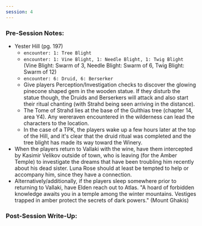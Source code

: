 ```yaml
---
session: 4
---
```


### Pre-Session Notes:

* Yester Hill (pg. 197)
	* `encounter: 1: Tree Blight`
	* `encounter: 1: Vine Blight, 1: Needle Blight, 1: Twig Blight` (Vine Blight: Swarm of 3, Needle Blight: Swarm of 6, Twig Blight: Swarm of 12)
	* `encounter: 6: Druid, 6: Berserker`
	* Give players Perception/Investigation checks to discover the glowing pinecone shaped gem in the wooden statue. If they disturb the statue though, the Druids and Berserkers will attack and also start their ritual chanting (with Strahd being seen arriving in the distance).
	* The Tome of Strahd lies at the base of the Gulthias tree (chapter 14, area Y4). Any wereraven encountered in the wilderness can lead the characters to the location.
	* In the case of a TPK, the players wake up a few hours later at the top of the Hill, and it's clear that the druid ritual was completed and the tree blight has made its way toward the Winery.
* When the players return to Vallaki with the wine, have them intercepted by Kasimir Velikov outside of town, who is leaving (for the Amber Temple) to investigate the dreams that have been troubling him recently about his dead sister. Luna Rose should at least be tempted to help or accompany him, since they have a connection.
* Alternatively/additionally, if the players sleep somewhere prior to returning to Vallaki, have Elden reach out to Atlas. "A hoard of forbidden knowledge awaits you in a temple among the winter mountains. Vestiges trapped in amber protect the secrets of dark powers." (Mount Ghakis)

### Post-Session Write-Up:
